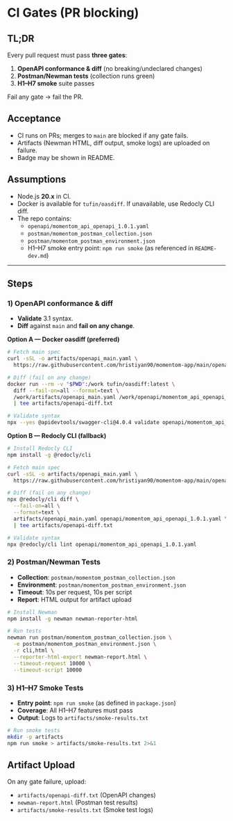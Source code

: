 # CI Gates (PR blocking)

## TL;DR
Every pull request must pass **three gates**:
1) **OpenAPI conformance & diff** (no breaking/undeclared changes)  
2) **Postman/Newman tests** (collection runs green)  
3) **H1–H7 smoke** suite passes

Fail any gate → fail the PR.

## Acceptance
- CI runs on PRs; merges to `main` are blocked if any gate fails.
- Artifacts (Newman HTML, diff output, smoke logs) are uploaded on failure.
- Badge may be shown in README.

## Assumptions
- Node.js **20.x** in CI.
- Docker is available for `tufin/oasdiff`. If unavailable, use Redocly CLI diff.
- The repo contains:
  - `openapi/momentom_api_openapi_1.0.1.yaml`
  - `postman/momentom_postman_collection.json`
  - `postman/momentom_postman_environment.json`
  - H1–H7 smoke entry point: `npm run smoke` (as referenced in `README-dev.md`)

---

## Steps

### 1) OpenAPI conformance & diff
- **Validate** 3.1 syntax.
- **Diff** against `main` and **fail on any change**.

**Option A — Docker oasdiff (preferred)**
```bash
# Fetch main spec
curl -sSL -o artifacts/openapi_main.yaml \
  https://raw.githubusercontent.com/hristiyan90/momentom-app/main/openapi/momentom_api_openapi_1.0.1.yaml

# Diff (fail on any change)
docker run --rm -v "$PWD":/work tufin/oasdiff:latest \
  diff --fail-on=all --format=text \
  /work/artifacts/openapi_main.yaml /work/openapi/momentom_api_openapi_1.0.1.yaml \
  | tee artifacts/openapi-diff.txt

# Validate syntax
npx --yes @apidevtools/swagger-cli@4.0.4 validate openapi/momentom_api_openapi_1.0.1.yaml
```

**Option B — Redocly CLI (fallback)**
```bash
# Install Redocly CLI
npm install -g @redocly/cli

# Fetch main spec
curl -sSL -o artifacts/openapi_main.yaml \
  https://raw.githubusercontent.com/hristiyan90/momentom-app/main/openapi/momentom_api_openapi_1.0.1.yaml

# Diff (fail on any change)
npx @redocly/cli diff \
  --fail-on=all \
  --format=text \
  artifacts/openapi_main.yaml openapi/momentom_api_openapi_1.0.1.yaml \
  | tee artifacts/openapi-diff.txt

# Validate syntax
npx @redocly/cli lint openapi/momentom_api_openapi_1.0.1.yaml
```

### 2) Postman/Newman Tests
- **Collection**: `postman/momentom_postman_collection.json`
- **Environment**: `postman/momentom_postman_environment.json`
- **Timeout**: 10s per request, 10s per script
- **Report**: HTML output for artifact upload

```bash
# Install Newman
npm install -g newman newman-reporter-html

# Run tests
newman run postman/momentom_postman_collection.json \
  -e postman/momentom_postman_environment.json \
  -r cli,html \
  --reporter-html-export newman-report.html \
  --timeout-request 10000 \
  --timeout-script 10000
```

### 3) H1–H7 Smoke Tests
- **Entry point**: `npm run smoke` (as defined in `package.json`)
- **Coverage**: All H1–H7 features must pass
- **Output**: Logs to `artifacts/smoke-results.txt`

```bash
# Run smoke tests
mkdir -p artifacts
npm run smoke > artifacts/smoke-results.txt 2>&1
```

## Artifact Upload
On any gate failure, upload:
- `artifacts/openapi-diff.txt` (OpenAPI changes)
- `newman-report.html` (Postman test results)
- `artifacts/smoke-results.txt` (Smoke test logs)